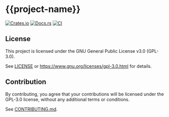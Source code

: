 # {{project-name}}

[![Crates.io](https://img.shields.io/crates/v/{{project-name}}.svg)](https://crates.io/crates/{{project-name}})
[![Docs.rs](https://docs.rs/{{project-name}}/badge.svg)](https://docs.rs/{{project-name}})
[![CI](https://github.com/{{gh-username}}/{{project-name}}/workflows/CI/badge.svg)](https://github.com/{{gh-username}}/{{project-name}}/actions)

## License

This project is licensed under the GNU General Public License v3.0 (GPL-3.0).

See [LICENSE](LICENSE) or <https://www.gnu.org/licenses/gpl-3.0.html> for details.

## Contribution

By contributing, you agree that your contributions will be licensed under the GPL-3.0 license, without any additional terms or conditions.

See [CONTRIBUTING.md](CONTRIBUTING.md).
